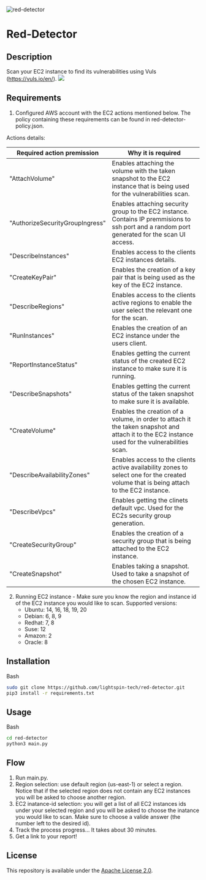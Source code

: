 ![red-detector](https://github.com/lightspin-tech/red-detector/blob/main/red-detector.png)

# Red-Detector

## Description
Scan your EC2 instance to find its vulnerabilities using Vuls (https://vuls.io/en/).
![](vuls-gif.gif)


## Requirements
1. Configured AWS account with the EC2 actions mentioned below. The policy containing these requirements can be found in red-detector-policy.json.

Actions details:

| Required action premission | Why it is required |
| --------------------- | ------------------------------------------ |
| "AttachVolume" | Enables attaching the volume with the taken snapshot to the EC2 instance that is being used for the vulnerabilities scan. |
| "AuthorizeSecurityGroupIngress" | Enables attaching security group to the EC2 instance. Contains IP premmisions to ssh port and a random port generated for the scan UI access. |
| "DescribeInstances" | Enables access to the clients EC2 instances details. |
| "CreateKeyPair" | Enables the creation of a key pair that is being used as the key of the EC2 instance. |
| "DescribeRegions" | Enables access to the clients active regions to enable the user select the relevant one for the scan. |
| "RunInstances" | Enables the creation of an EC2 instance under the users client. |
| "ReportInstanceStatus" | Enables getting the current status of the created EC2 instance to make sure it is running. |
| "DescribeSnapshots" | Enables getting the current status of the taken snapshot to make sure it is available. |
| "CreateVolume" | Enables the creation of a volume, in order to attach it the taken snapshot and attach it to the EC2 instance used for the vulnerabilities scan. |
| "DescribeAvailabilityZones" | Enables access to the clients active availability zones to select one for the created volume that is being attach to the EC2 instance. |
| "DescribeVpcs" | Enables getting the clinets default vpc. Used for the EC2s security group generation. |
| "CreateSecurityGroup" | Enables the creation of a security group that is being attached to the EC2 instance. |
| "CreateSnapshot" | Enables taking a snapshot. Used to take a snapshot of the chosen EC2 instance. |
 

2. Running EC2 instance - Make sure you know the region and instance id of the EC2 instance you would like to scan.
Supported versions:
    - Ubuntu: 14, 16, 18, 19, 20
    - Debian: 6, 8, 9
    - Redhat: 7, 8
    - Suse: 12
    - Amazon: 2
    - Oracle: 8


## Installation
Bash
```bash
sudo git clone https://github.com/lightspin-tech/red-detector.git
pip3 install -r requirements.txt
```



## Usage  
Bash
```bash
cd red-detector
python3 main.py
```

## Flow
1. Run main.py.
2. Region selection: use default region (us-east-1) or select a region.
    Notice that if the selected region does not contain any EC2 instances you will be asked to choose another region.
2. EC2 inatance-id selection: you will get a list of all EC2 instances ids under your selected region and you will be asked to choose the inatance you would like to scan.
    Make sure to choose a valide answer (the number left to the desired id).
3. Track the process progress... It takes about 30 minutes.
4. Get a link to your report!

## License
This repository is available under the [Apache License 2.0](https://github.com/lightspin-tech/red-detector/blob/main/LICENSE).
